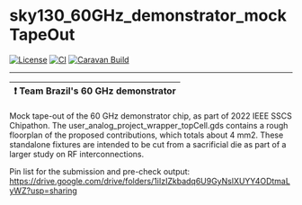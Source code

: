 # sky130_60GHz_demonstrator_mockTapeOut
[![License](https://img.shields.io/badge/License-Apache%202.0-blue.svg)](https://opensource.org/licenses/Apache-2.0) [![CI](https://github.com/efabless/caravel_user_project_analog/actions/workflows/user_project_ci.yml/badge.svg)](https://github.com/efabless/caravel_user_project_analog/actions/workflows/user_project_ci.yml) [![Caravan Build](https://github.com/efabless/caravel_user_project_analog/actions/workflows/caravan_build.yml/badge.svg)](https://github.com/efabless/caravel_user_project_analog/actions/workflows/caravan_build.yml)

---

| :exclamation: Team Brazil's 60 GHz demonstrator            |
|------------------------------------------------------------|


Mock tape-out of the 60 GHz demonstrator chip, as part of 2022 IEEE SSCS Chipathon.
The user_analog_project_wrapper_topCell.gds contains a rough floorplan of the proposed contributions, which totals about 4 mm2. These standalone fixtures are intended to be cut from a sacrificial die as part of a larger study on RF interconnections.

Pin list for the submission and pre-check output:
https://drive.google.com/drive/folders/1iIzIZkbadq6U9GyNslXUYY4ODtmaLyWZ?usp=sharing
